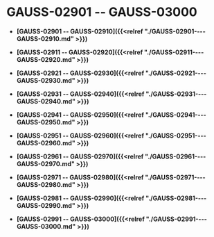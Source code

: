 # GAUSS-02901 -- GAUSS-03000<a name="ZH-CN_TOPIC_0302073109"></a>

-   **[GAUSS-02901 -- GAUSS-02910]({{<relref "./GAUSS-02901----GAUSS-02910.md" >}})**

-   **[GAUSS-02911 -- GAUSS-02920]({{<relref "./GAUSS-02911----GAUSS-02920.md" >}})**

-   **[GAUSS-02921 -- GAUSS-02930]({{<relref "./GAUSS-02921----GAUSS-02930.md" >}})**

-   **[GAUSS-02931 -- GAUSS-02940]({{<relref "./GAUSS-02931----GAUSS-02940.md" >}})**

-   **[GAUSS-02941 -- GAUSS-02950]({{<relref "./GAUSS-02941----GAUSS-02950.md" >}})**

-   **[GAUSS-02951 -- GAUSS-02960]({{<relref "./GAUSS-02951----GAUSS-02960.md" >}})**

-   **[GAUSS-02961 -- GAUSS-02970]({{<relref "./GAUSS-02961----GAUSS-02970.md" >}})**

-   **[GAUSS-02971 -- GAUSS-02980]({{<relref "./GAUSS-02971----GAUSS-02980.md" >}})**

-   **[GAUSS-02981 -- GAUSS-02990]({{<relref "./GAUSS-02981----GAUSS-02990.md" >}})**

-   **[GAUSS-02991 -- GAUSS-03000]({{<relref "./GAUSS-02991----GAUSS-03000.md" >}})**
